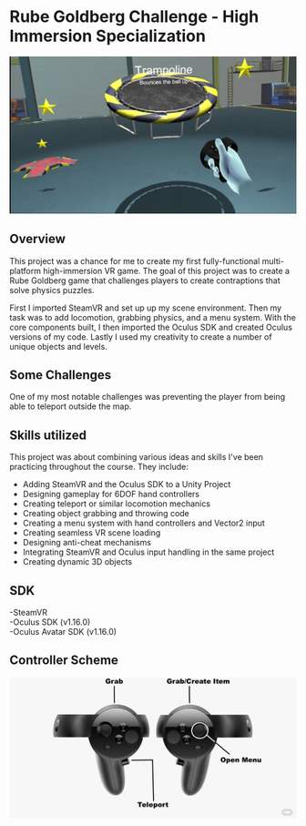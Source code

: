 # Rube Goldberg Challenge - High Immersion Specialization
![Alt text](/Screenshots/Screenshot.png?raw=true "Gameplay")

## Overview
This project was a chance for me to create my first fully-functional multi-platform high-immersion VR game. The goal of this project was to create a Rube Goldberg game that challenges players to create contraptions that solve physics puzzles.

First I imported SteamVR and set up up my scene environment. Then my task was to add locomotion, grabbing physics, and a menu system. With the core components built, I then imported the Oculus SDK and created Oculus versions of my code. Lastly I used my creativity to create a number of unique objects and levels.

## Some Challenges

One of my most notable challenges was preventing the player from being able to teleport outside the map.

## Skills utilized
This project was about combining various ideas and skills I've been practicing throughout the course. They include:

* Adding SteamVR and the Oculus SDK to a Unity Project
* Designing gameplay for 6DOF hand controllers
* Creating teleport or similar locomotion mechanics
* Creating object grabbing and throwing code
* Creating a menu system with hand controllers and Vector2 input
* Creating seamless VR scene loading
* Designing anti-cheat mechanisms
* Integrating SteamVR and Oculus input handling in the same project
* Creating dynamic 3D objects


## SDK
-SteamVR<br>
-Oculus SDK (v1.16.0)<br>
-Oculus Avatar SDK (v1.16.0)

## Controller Scheme
![Alt text](/Screenshots/oculusTouch.jpg?raw=true "Controller Mappings Oculus")